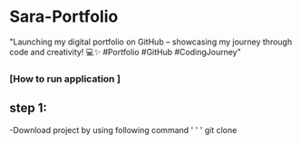 # Sara-Portfolio
"Launching my digital portfolio on GitHub – showcasing my journey through code and creativity! 💻✨ #Portfolio #GitHub #CodingJourney"
### [How to run application ]
## step 1:
-Download project by using following command
' ' '
git clone 
